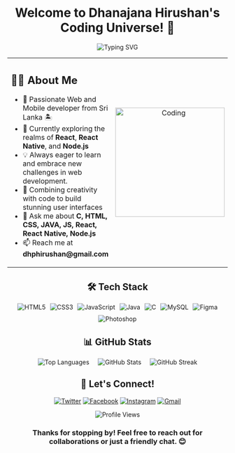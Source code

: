 <h1 align="center">
  Welcome to Dhanajana Hirushan's Coding Universe! 🚀
</h1>

<p align="center">
  <img src="https://readme-typing-svg.herokuapp.com?font=Fira+Code&pause=1000&color=F75C7E&center=true&vCenter=true&width=435&lines=Web+Developer;Mobile+Developer;UI%2FUX+Enthusiast;Lifelong+Learner" alt="Typing SVG" />
</p>

<table>
  <tr>
    <td width="70%">
      <h2>🧑‍💻 About Me</h2>
      <ul>
        <li>🌟 Passionate Web and Mobile developer from Sri Lanka 🏝️</li>
        <li>🌱 Currently exploring the realms of <b>React</b>, <b>React Native</b>, and <b>Node.js</b></li>
        <li>💡 Always eager to learn and embrace new challenges in web development.</li>
        <li>🎨 Combining creativity with code to build stunning user interfaces</li>
        <li>💬 Ask me about <b>C, HTML, CSS, JAVA, JS, React, React Native, Node.js</b></li>
        <li>📫 Reach me at <b>dhphirushan@gmail.com</b></li>
      </ul>
    </td>
     <td width="30%" align="center">
      <img src="https://cdn.dribbble.com/users/1162077/screenshots/3848914/programmer.gif" alt="Coding" width="250">
    </td>
  </tr>
</table>

<h2 align="center">🛠️ Tech Stack</h2>

<p align="center" style="display: flex; justify-content: center; flex-wrap: wrap; gap: 10px;">
  <img src="https://img.shields.io/badge/HTML5-E34F26?style=for-the-badge&logo=html5&logoColor=white" alt="HTML5" />
  <img src="https://img.shields.io/badge/CSS3-1572B6?style=for-the-badge&logo=css3&logoColor=white" alt="CSS3" />
  <img src="https://img.shields.io/badge/JavaScript-F7DF1E?style=for-the-badge&logo=javascript&logoColor=black" alt="JavaScript" />
  <img src="https://img.shields.io/badge/Java-ED8B00?style=for-the-badge&logo=java&logoColor=white" alt="Java" />
  <img src="https://img.shields.io/badge/C-00599C?style=for-the-badge&logo=c&logoColor=white" alt="C" />
  <img src="https://img.shields.io/badge/MySQL-00000F?style=for-the-badge&logo=mysql&logoColor=white" alt="MySQL" />
  <img src="https://img.shields.io/badge/Figma-F24E1E?style=for-the-badge&logo=figma&logoColor=white" alt="Figma" />
  <img src="https://img.shields.io/badge/Adobe%20Photoshop-31A8FF?style=for-the-badge&logo=Adobe%20Photoshop&logoColor=black" alt="Photoshop" />
</p>

<h2 align="center">📊 GitHub Stats</h2>

<div align="center" style="display: flex; justify-content: center; gap: 20px; flex-wrap: wrap;">
  <img src="https://github-readme-stats.vercel.app/api/top-langs?username=hirushan2001&show_icons=true&locale=en&layout=compact&theme=radical" alt="Top Languages" />
  <img src="https://github-readme-stats.vercel.app/api?username=hirushan2001&show_icons=true&locale=en&theme=radical" alt="GitHub Stats" />
  <img src="https://github-readme-streak-stats.herokuapp.com/?user=hirushan2001&theme=radical" alt="GitHub Streak" />
</div>

<h2 align="center">🤝 Let's Connect!</h2>

<p align="center">
  <a href="https://twitter.com/hirushan2001" target="_blank"><img src="https://img.shields.io/badge/Twitter-1DA1F2?style=for-the-badge&logo=twitter&logoColor=white" alt="Twitter" /></a>
  <a href="https://fb.com/hirusan2001" target="_blank"><img src="https://img.shields.io/badge/Facebook-1877F2?style=for-the-badge&logo=facebook&logoColor=white" alt="Facebook" /></a>
  <a href="https://instagram.com/hirushan_2001" target="_blank"><img src="https://img.shields.io/badge/Instagram-E4405F?style=for-the-badge&logo=instagram&logoColor=white" alt="Instagram" /></a>
  <a href="mailto:dhphirushan@gmail.com"><img src="https://img.shields.io/badge/Gmail-D14836?style=for-the-badge&logo=gmail&logoColor=white" alt="Gmail" /></a>
</p>

<div align="center">
  <img src="https://komarev.com/ghpvc/?username=hirushan2001&label=Profile%20views&color=0e75b6&style=flat" alt="Profile Views" />
</div>

<h3 align="center">Thanks for stopping by! Feel free to reach out for collaborations or just a friendly chat. 😊</h3>
